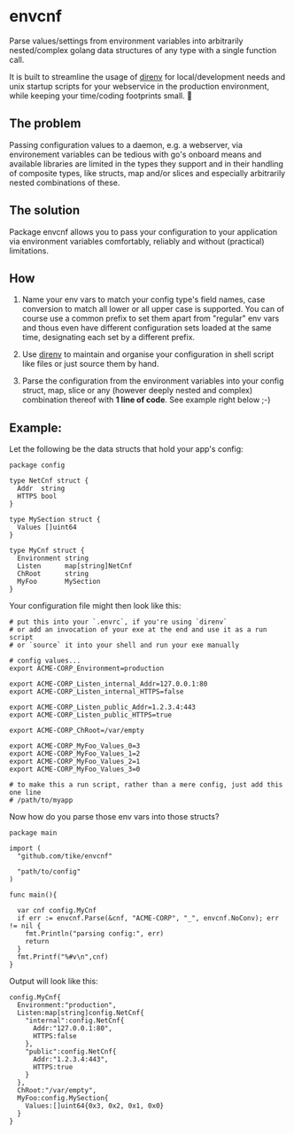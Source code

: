# envcnf

Parse values/settings from environment variables into arbitrarily nested/complex
golang data structures of any type with a single function call.

It is built to streamline the usage of [direnv](https://github.com/direnv/direnv)
for local/development needs and unix startup scripts for your webservice in
the production environment, while keeping your time/coding footprints small.
:rocket:

## The problem

 Passing configuration values to a daemon, e.g. a webserver, via environement
 variables can be tedious with go's onboard means and available libraries are
 limited in the types they support and in their handling of composite
 types, like structs, map and/or slices and especially arbitrarily nested
 combinations of these.

## The solution
 Package envcnf allows you to pass your configuration to your application via
 environment variables comfortably, reliably and without (practical) limitations.

## How

1. Name your env vars to match your config type's field names,
case conversion to match all lower or all upper case is supported.
You can of course use a common prefix to set them apart from
"regular" env vars and thous even have different configuration sets loaded at
the same time, designating each set by a different prefix.

 2. Use [direnv](https:github.com/direnv/direnv) to maintain and organise
 your configuration in shell script like files or just source them by hand.

 3. Parse the configuration from the environment variables into your config
 struct, map, slice or any (however deeply nested and complex) combination
 thereof with **1 line of code**. See example right below ;-)

## Example:

Let the following be the data structs that hold your app's config:
```
package config

type NetCnf struct {
  Addr  string
  HTTPS bool
}

type MySection struct {
  Values []uint64
}

type MyCnf struct {
  Environment string
  Listen      map[string]NetCnf
  ChRoot      string
  MyFoo       MySection
}
```

Your configuration file might then look like this:
```
# put this into your `.envrc`, if you're using `direnv`
# or add an invocation of your exe at the end and use it as a run script
# or `source` it into your shell and run your exe manually

# config values...
export ACME-CORP_Environment=production

export ACME-CORP_Listen_internal_Addr=127.0.0.1:80
export ACME-CORP_Listen_internal_HTTPS=false

export ACME-CORP_Listen_public_Addr=1.2.3.4:443
export ACME-CORP_Listen_public_HTTPS=true

export ACME-CORP_ChRoot=/var/empty

export ACME-CORP_MyFoo_Values_0=3
export ACME-CORP_MyFoo_Values_1=2
export ACME-CORP_MyFoo_Values_2=1
export ACME-CORP_MyFoo_Values_3=0

# to make this a run script, rather than a mere config, just add this one line
# /path/to/myapp
```

Now how do you parse those env vars into those structs?
```
package main

import (
  "github.com/tike/envcnf"

  "path/to/config"
)

func main(){

  var cnf config.MyCnf
  if err := envcnf.Parse(&cnf, "ACME-CORP", "_", envcnf.NoConv); err != nil {
    fmt.Println("parsing config:", err)
    return
  }
  fmt.Printf("%#v\n",cnf)
}
```

Output will look like this:
```
config.MyCnf{
  Environment:"production",
  Listen:map[string]config.NetCnf{
    "internal":config.NetCnf{
      Addr:"127.0.0.1:80",
      HTTPS:false
    },
    "public":config.NetCnf{
      Addr:"1.2.3.4:443",
      HTTPS:true
    }
  },
  ChRoot:"/var/empty",
  MyFoo:config.MySection{
    Values:[]uint64{0x3, 0x2, 0x1, 0x0}
  }
}
```
